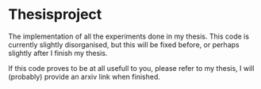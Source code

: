 # Thesisproject
The implementation of all the experiments done in my thesis. This code is currently slightly disorganised, but this will be fixed before, or perhaps slightly after I finish my thesis.

If this code proves to be at all usefull to you, please refer to my thesis, I will (probably) provide an arxiv link when finished.
